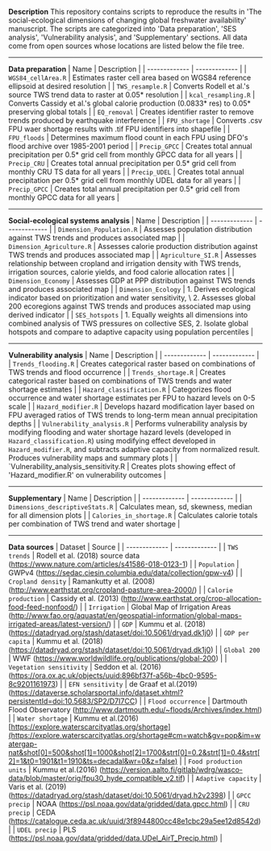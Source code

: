 **Description**
This repository contains scripts to reproduce the results in 'The social-ecological dimensions of changing global freshwater availability' manuscript. The scripts are categorized into 'Data preparation', 'SES analysis', 'Vulnerability analysis', and 'Supplementary' sections. All data come from open sources whose locations are listed below the file tree.

****

**Data preparation**
| Name  | Description |
| ------------- | ------------- |
| `WGS84_cellArea.R`  | Estimates raster cell area based on WGS84 reference ellipsoid at desired resolution  |
| `TWS_resample.R`  | Converts Rodell et al.'s source TWS trend data to raster at 0.05* resolution |
| `kcal_resampling.R` | Converts Cassidy et al.'s global calorie production (0.0833* res) to 0.05* preserving global totals |
| `EQ_removal` | Creates identifier raster to remove trends produced by earthquake interference |
| `FPU_shortage` | Converts .csv FPU waer shortage results with .tif FPU identifiers into shapefile |
| `FPU_floods` | Determines maximum flood count in each FPU using DFO's flood archive over 1985-2001 period |
| `Precip_GPCC` | Creates total annual precipitation per 0.5* grid cell from monthly GPCC data for all years  |
| `Precip_CRU` | Creates total annual precipitation per 0.5* grid cell from monthly CRU TS data for all years |
| `Precip_UDEL` | Creates total annual precipitation per 0.5* grid cell from monthly UDEL data for all years |
| `Precip_GPCC` | Creates total annual precipitation per 0.5* grid cell from monthly GPCC data for all years |

****

**Social-ecological systems analysis**
| Name  | Description |
| ------------- | ------------- |
| `Dimension_Population.R`  | Assesses population distribution against TWS trends and produces associated map |
| `Dimension_Agriculture.R`  | Assesses calorie production distribution against TWS trends and produces associated map |
| `Agriculture_SI.R` | Assesses relationship between cropland and irrigation density with TWS trends, irrigation sources, calorie yields, and food calorie allocation rates |
| `Dimension_Economy` | Assesses GDP at PPP distribution against TWS trends and produces associated map |
| `Dimension_Ecology` | 1. Derives ecological indicator based on prioritization and water sensitivity, \ 2. Assesses global 200 ecoregions against TWS trends and produces associated map using derived indicator |
| `SES_hotspots` | 1. Equally weights all dimensions into combined analysis of TWS pressures on collective SES, 2. Isolate global hotspots and compare to adaptive capacity using population percentiles |

****

**Vulnerability analysis**
| Name  | Description |
| ------------- | ------------- |
| `Trends_flooding.R`  | Creates categorical raster based on combinations of TWS trends and flood occurrence |
| `Trends_shortage.R`  | Creates categorical raster based on combinations of TWS trends and water shortage estimates |
| `Hazard_classification.R`  | Categorizes flood occurrence and water shortage estimates per FPU to hazard levels on 0-5 scale |
| `Hazard_modifier.R`  | Develops hazard modification layer based on FPU averaged ratios of TWS trends to long-term mean annual precipitation depths |
| `Vulnerability_analysis.R`  | Performs vulnerability analysis by modifying flooding and water shortage hazard levels (developed in `Hazard_classification.R`) using modifying effect developed in `Hazard_modifier.R`, and subtracts adaptive capacity from normalized result. Produces vulnerability maps and summary plots |
| `Vulnerability_analysis_sensitivity.R  | Creates plots showing effect of 'Hazard_modifier.R' on vulnerability outcomes |

****

**Supplementary**
| Name  | Description |
| ------------- | ------------- |
| `Dimensions_descriptiveStats.R`  | Calculates mean, sd, skewness, median for all dimension plots |
| `Calories_in_shortage.R`  | Calculates calorie totals per combination of TWS trend and water shortage |

****

**Data sources**
| Dataset  | Source |
| ------------- | ------------- |
| `TWS trends`  | Rodell et al. (2018) source data (<https://www.nature.com/articles/s41586-018-0123-1>) |
| `Population`  | GWPv4 (<https://sedac.ciesin.columbia.edu/data/collection/gpw-v4>) |
| `Cropland density`  | Ramankutty et al. (2008) (<http://www.earthstat.org/cropland-pasture-area-2000/>) |
| `Calorie production`  | Cassidy et al. (2013) (<http://www.earthstat.org/crop-allocation-food-feed-nonfood/>) |
| `Irrigation`  | Global Map of Irrigation Areas (<http://www.fao.org/aquastat/en/geospatial-information/global-maps-irrigated-areas/latest-version/>) |
| `GDP`  | Kummu et al. (2018) (<https://datadryad.org/stash/dataset/doi:10.5061/dryad.dk1j0>) |
| `GDP per capita`  | Kummu et al. (2018) (<https://datadryad.org/stash/dataset/doi:10.5061/dryad.dk1j0>) |
| `Global 200`  | WWF (<https://www.worldwildlife.org/publications/global-200>) |
| `Vegetation sensitivity`  | Seddon et al. (2016) (<https://ora.ox.ac.uk/objects/uuid:896bf37f-a56b-4bc0-9595-8c9201161973>) |
| `EFN sensitivity`  | de Graaf et al.(2019) (<https://dataverse.scholarsportal.info/dataset.xhtml?persistentId=doi:10.5683/SP2/D7I7CC>) |
| `Flood occurrence`  | Dartmouth Flood Observatory (<http://www.dartmouth.edu/~floods/Archives/index.html>) |
| `Water shortage`  | Kummu et al.(2016) [https://explore.waterscarcityatlas.org/shortage](https://explore.waterscarcityatlas.org/shortage#cm=watch&gv=pop&im=watergap-nat&shot[0]=500&shot[1]=1000&shot[2]=1700&strt[0]=0.2&strt[1]=0.4&strt[2]=1&t0=1901&t1=1910&ts=decadal&wr=0&z=false) |
| `Food production units`  | Kummu et al.(2016) (<https://version.aalto.fi/gitlab/wdrg/wasco-data/blob/master/orig/fpu30_hyde_compatible_v2.tif>) |
| `Adaptive capacity`  | Varis et al. (2019) (<https://datadryad.org/stash/dataset/doi:10.5061/dryad.h2v2398>) |
| `GPCC precip`  | NOAA (<https://psl.noaa.gov/data/gridded/data.gpcc.html>) |
| `CRU precip`  | CEDA (<https://catalogue.ceda.ac.uk/uuid/3f8944800cc48e1cbc29a5ee12d8542d>) |
| `UDEL precip`  | PLS (<https://psl.noaa.gov/data/gridded/data.UDel_AirT_Precip.html>) |
